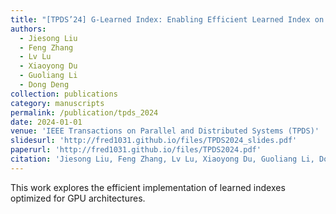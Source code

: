 ```yaml
---
title: "[TPDS’24] G-Learned Index: Enabling Efficient Learned Index on GPU"
authors: 
  - Jiesong Liu
  - Feng Zhang
  - Lv Lu
  - Xiaoyong Du
  - Guoliang Li
  - Dong Deng
collection: publications
category: manuscripts
permalink: /publication/tpds_2024
date: 2024-01-01
venue: 'IEEE Transactions on Parallel and Distributed Systems (TPDS)'
slidesurl: 'http://fred1031.github.io/files/TPDS2024_slides.pdf'
paperurl: 'http://fred1031.github.io/files/TPDS2024.pdf'
citation: 'Jiesong Liu, Feng Zhang, Lv Lu, Xiaoyong Du, Guoliang Li, Dong Deng. (2024). "G-Learned Index: Enabling Efficient Learned Index on GPU." <i>TPDS 2024</i>.'
---
```


This work explores the efficient implementation of learned indexes optimized for GPU architectures.
